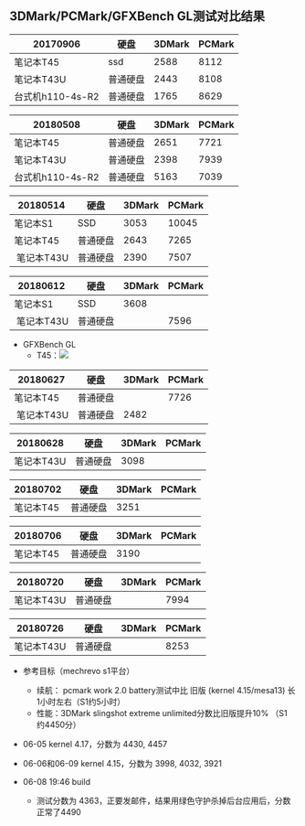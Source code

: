   ## 3DMark/PCMark/GFXBench GL测试对比结果
  
  20170906|硬盘|3DMark|PCMark|
  -----|-----|-----|-----|
  笔记本T45|ssd|2588|8112|
  笔记本T43U|普通硬盘|2443|8108|
  台式机h110-4s-R2|普通硬盘|1765|8629|

  20180508|硬盘|3DMark|PCMark|
  -----|-----|-----|-----|
  笔记本T45|普通硬盘|2651|7721|
  笔记本T43U|普通硬盘|2398|7939|
  台式机h110-4s-R2|普通硬盘|5163|7039|
  
  20180514|硬盘|3DMark|PCMark|
  -----|-----|-----|-----|
  笔记本S1|SSD|3053|10045|
  笔记本T45|普通硬盘|2643|7265|
  笔记本T43U|普通硬盘|2390|7507|
  
  20180612|硬盘|3DMark|PCMark|
  -----|-----|-----|-----|
  笔记本S1|SSD|3608| |
  笔记本T43U|普通硬盘| |7596|
  - GFXBench GL
     - T45：![](https://github.com/openthos/app-testing-results/blob/master/IMGview/Screenshot_2018-05-08-16-19-58.png)
     
  20180627|硬盘|3DMark|PCMark|
  -----|-----|-----|-----|
  笔记本T45|普通硬盘| |7726|
  笔记本T43U|普通硬盘|2482||
  
  20180628|硬盘|3DMark|PCMark|
  -----|-----|-----|-----|
  笔记本T43U|普通硬盘|3098||
  
  20180702|硬盘|3DMark|PCMark|
  -----|-----|-----|-----|
  笔记本T45|普通硬盘|3251||
  
  20180706|硬盘|3DMark|PCMark|
  -----|-----|-----|-----|
  笔记本T45|普通硬盘|3190||
  
  20180720|硬盘|3DMark|PCMark|
  -----|-----|-----|-----|
  笔记本T43U|普通硬盘||7994|
  
  20180726|硬盘|3DMark|PCMark|
  -----|-----|-----|-----|
  笔记本T43U|普通硬盘||8253|
  
- 参考目标（mechrevo s1平台）
   - 续航： pcmark work 2.0 battery测试中比 旧版 (kernel 4.15/mesa13) 长1小时左右（S1约5小时）
   - 性能：3DMark slingshot extreme unlimited分数比旧版提升10% （S1 约4450分）

- 06-05 kernel 4.17，分数为 4430, 4457
- 06-06和06-09 kernel 4.15，分数为 3998, 4032, 3921
- 06-08 19:46 build
   - 测试分数为 4363，正要发邮件，结果用绿色守护杀掉后台应用后，分数正常了4490



 
